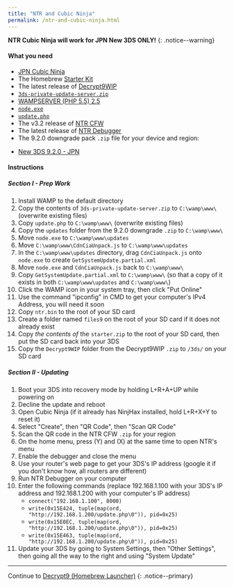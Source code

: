 ```yaml
---
title: "NTR and Cubic Ninja"
permalink: /ntr-and-cubic-ninja.html
---
```


**NTR Cubic Ninja will work for JPN New 3DS ONLY!**
{: .notice--warning}

#### What you need

* [JPN Cubic Ninja](https://www.amazon.com/dp/B004QL7M0A)
* The Homebrew [Starter Kit](http://smealum.github.io/ninjhax2/starter.zip)
* The latest release of [Decrypt9WIP](https://github.com/d0k3/Decrypt9WIP/releases/latest)
* [`3ds-private-update-server.zip`](magnet:?xt=urn:btih:8623e580752f22940d96630ef723ce30a707b22e&dn=3ds-private-update-server.zip&tr=udp%3A%2F%2Ftracker.coppersurfer.tk%3A6969%2Fannounce&tr=udp%3A%2F%2Ftracker.opentrackr.org%3A1337%2Fannounce&tr=http%3A%2F%2Ftracker.opentrackr.org%3A1337%2Fannounce&tr=udp%3A%2F%2Fzer0day.ch%3A1337%2Fannounce&tr=udp%3A%2F%2Ftracker.leechers-paradise.org%3A6969%2Fannounce&tr=udp%3A%2F%2F9.rarbg.com%3A2710%2Fannounce&tr=udp%3A%2F%2Fexplodie.org%3A6969%2Fannounce&tr=http%3A%2F%2Fexplodie.org%3A6969%2Fannounce&tr=http%3A%2F%2Fp4p.arenabg.com%3A1337%2Fannounce&tr=udp%3A%2F%2Fp4p.arenabg.com%3A1337%2Fannounce&tr=http%3A%2F%2Ftracker.aletorrenty.pl%3A2710%2Fannounce&tr=udp%3A%2F%2Ftracker.aletorrenty.pl%3A2710%2Fannounce&tr=http%3A%2F%2Ftracker.baravik.org%3A6970%2Fannounce&tr=http%3A%2F%2Ftracker1.wasabii.com.tw%3A6969%2Fannounce&tr=udp%3A%2F%2Ftracker.piratepublic.com%3A1337%2Fannounce&tr=http%3A%2F%2Ftracker.tfile.me%2Fannounce&tr=udp%3A%2F%2Ftorrent.gresille.org%3A80%2Fannounce&tr=http%3A%2F%2Ftorrent.gresille.org%2Fannounce&tr=udp%3A%2F%2Ftracker.kicks-ass.net%3A80%2Fannounce&tr=udp%3A%2F%2Ftracker.internetwarriors.net%3A1337%2Fannounce)
* [WAMPSERVER (PHP 5.5) 2.5](http://www.wampserver.com/en/#download-wrapper)
* [`node.exe`](http://nodejs.org/dist/latest/win-x86/node.exe)
* [`update.php`](magnet:?xt=urn:btih:cd7e59ea9744115913b561dbde15f8d68e713507&dn=update.php&tr=udp%3A%2F%2Ftracker.coppersurfer.tk%3A6969%2Fannounce&tr=udp%3A%2F%2Ftracker.opentrackr.org%3A1337%2Fannounce&tr=http%3A%2F%2Ftracker.opentrackr.org%3A1337%2Fannounce&tr=udp%3A%2F%2Fzer0day.ch%3A1337%2Fannounce&tr=udp%3A%2F%2Ftracker.leechers-paradise.org%3A6969%2Fannounce&tr=udp%3A%2F%2F9.rarbg.com%3A2710%2Fannounce&tr=udp%3A%2F%2Fexplodie.org%3A6969%2Fannounce&tr=http%3A%2F%2Fexplodie.org%3A6969%2Fannounce&tr=http%3A%2F%2Fp4p.arenabg.com%3A1337%2Fannounce&tr=udp%3A%2F%2Fp4p.arenabg.com%3A1337%2Fannounce&tr=http%3A%2F%2Ftracker.aletorrenty.pl%3A2710%2Fannounce&tr=udp%3A%2F%2Ftracker.aletorrenty.pl%3A2710%2Fannounce&tr=http%3A%2F%2Ftracker.baravik.org%3A6970%2Fannounce&tr=http%3A%2F%2Ftracker1.wasabii.com.tw%3A6969%2Fannounce&tr=udp%3A%2F%2Ftracker.piratepublic.com%3A1337%2Fannounce&tr=http%3A%2F%2Ftracker.tfile.me%2Fannounce&tr=udp%3A%2F%2Ftorrent.gresille.org%3A80%2Fannounce&tr=http%3A%2F%2Ftorrent.gresille.org%2Fannounce&tr=udp%3A%2F%2Ftracker.kicks-ass.net%3A80%2Fannounce&tr=udp%3A%2F%2Ftracker.internetwarriors.net%3A1337%2Fannounce)
* The v3.2 release of [NTR CFW](https://github.com/44670/BootNTR/releases/tag/3.2)
* The latest release of [NTR Debugger](magnet:?xt=urn:btih:66274cee542bef7745792714673bf2be4d606496&dn=NTR%20Debugger.zip&tr=udp%3A%2F%2Ftracker.coppersurfer.tk%3A6969%2Fannounce&tr=udp%3A%2F%2Ftracker.opentrackr.org%3A1337%2Fannounce&tr=http%3A%2F%2Ftracker.opentrackr.org%3A1337%2Fannounce&tr=udp%3A%2F%2Fzer0day.ch%3A1337%2Fannounce&tr=udp%3A%2F%2Ftracker.leechers-paradise.org%3A6969%2Fannounce&tr=udp%3A%2F%2F9.rarbg.com%3A2710%2Fannounce&tr=udp%3A%2F%2Fexplodie.org%3A6969%2Fannounce&tr=http%3A%2F%2Fexplodie.org%3A6969%2Fannounce&tr=http%3A%2F%2Fp4p.arenabg.com%3A1337%2Fannounce&tr=udp%3A%2F%2Fp4p.arenabg.com%3A1337%2Fannounce&tr=http%3A%2F%2Ftracker.aletorrenty.pl%3A2710%2Fannounce&tr=udp%3A%2F%2Ftracker.aletorrenty.pl%3A2710%2Fannounce&tr=http%3A%2F%2Ftracker.baravik.org%3A6970%2Fannounce&tr=http%3A%2F%2Ftracker1.wasabii.com.tw%3A6969%2Fannounce&tr=udp%3A%2F%2Ftracker.piratepublic.com%3A1337%2Fannounce&tr=http%3A%2F%2Ftracker.tfile.me%2Fannounce&tr=udp%3A%2F%2Ftorrent.gresille.org%3A80%2Fannounce&tr=http%3A%2F%2Ftorrent.gresille.org%2Fannounce&tr=udp%3A%2F%2Ftracker.kicks-ass.net%3A80%2Fannounce&tr=udp%3A%2F%2Ftracker.internetwarriors.net%3A1337%2Fannounce)
* The 9.2.0 downgrade pack `.zip` file for your device and region:  
 +    [New 3DS 9.2.0 - JPN](magnet:?xt=urn:btih:c8630ed31b53637b9023bd4dc1ce38362bb8ecd9&dn=9.2.0-20J%28Full%29%5Fn3DS.zip&tr=udp%3A%2F%2Ftracker.coppersurfer.tk%3A6969%2Fannounce&tr=udp%3A%2F%2Ftracker.opentrackr.org%3A1337%2Fannounce&tr=http%3A%2F%2Ftracker.opentrackr.org%3A1337%2Fannounce&tr=udp%3A%2F%2Fzer0day.ch%3A1337%2Fannounce&tr=udp%3A%2F%2Ftracker.leechers-paradise.org%3A6969%2Fannounce&tr=udp%3A%2F%2F9.rarbg.com%3A2710%2Fannounce&tr=http%3A%2F%2Fexplodie.org%3A6969%2Fannounce&tr=udp%3A%2F%2Fexplodie.org%3A6969%2Fannounce&tr=http%3A%2F%2Fp4p.arenabg.com%3A1337%2Fannounce&tr=udp%3A%2F%2Fp4p.arenabg.com%3A1337%2Fannounce&tr=http%3A%2F%2Ftracker.aletorrenty.pl%3A2710%2Fannounce&tr=udp%3A%2F%2Ftracker.aletorrenty.pl%3A2710%2Fannounce&tr=http%3A%2F%2Ftracker1.wasabii.com.tw%3A6969%2Fannounce&tr=http%3A%2F%2Ftracker.baravik.org%3A6970%2Fannounce&tr=udp%3A%2F%2Ftracker.piratepublic.com%3A1337%2Fannounce&tr=http%3A%2F%2Ftracker.tfile.me%2Fannounce&tr=http%3A%2F%2Ftorrent.gresille.org%2Fannounce&tr=udp%3A%2F%2Ftorrent.gresille.org%3A80%2Fannounce&tr=udp%3A%2F%2Ftracker.kicks-ass.net%3A80%2Fannounce&tr=http%3A%2F%2Ftracker.kicks-ass.net%2Fannounce)     

#### Instructions

##### Section I - Prep Work

1. Install WAMP to the default directory
2. Copy the contents of `3ds-private-update-server.zip` to `C:\wamp\www\` (overwrite existing files)
3. Copy `update.php` to `C:\wamp\www\` (overwrite existing files)
4. Copy the `updates` folder from the 9.2.0 downgrade `.zip` to `C:\wamp\www\`
5. Move `node.exe` to `C:\wamp\www\updates`
6. Move `C:\wamp\www\CdnCiaUnpack.js` to `C:\wamp\www\updates`
7. In the `C:\wamp\www\updates` directory, drag `CdnCiaUnpack.js` onto `node.exe` to create `GetSystemUpdate.partial.xml`
8. Move `node.exe` and `CdnCiaUnpack.js` back to `C:\wamp\www\`
9. Copy `GetSystemUpdate.partial.xml` to `C:\wamp\www\` (so that a copy of it exists in both `C:\wamp\www\updates` and `C:\wamp\www\`)
9. Click the WAMP icon in your system tray, then click "Put Online"
10. Use the command "ipconfig" in CMD to get your computer's IPv4 Address, you will need it soon
11. Copy `ntr.bin` to the root of your SD card
12. Create a folder named `files9` on the root of your SD card if it does not already exist
1. Copy _the contents of_ the `starter.zip` to the root of your SD card, then put the SD card back into your 3DS
2. Copy the `Decrypt9WIP` folder from the Decrypt9WIP `.zip` to `/3ds/` on your SD card

##### Section II - Updating

1. Boot your 3DS into recovery mode by holding L+R+A+UP while powering on
2. Decline the update and reboot
3. Open Cubic Ninja (if it already has NinjHax installed, hold L+R+X+Y to reset it)
4. Select "Create", then "QR Code", then "Scan QR Code"
5. Scan the QR code in the NTR CFW `.zip` for your region
6. On the home menu, press (Y) and (X) at the same time to open NTR's menu
7. Enable the debugger and close the menu
8. Use your router's web page to get your 3DS's IP address (google it if you don't know how, all routers are different)
9. Run NTR Debugger on your computer
10. Enter the following commands (replace 192.168.1.100 with your 3DS's IP address and 192.168.1.200 with your computer's IP address)    
    + `connect("192.168.1.100", 8000)`
    + `write(0x15E424, tuple(map(ord, "http://192.168.1.200/update.php\0")), pid=0x25)`
    + `write(0x15E0EC, tuple(map(ord, "http://192.168.1.200/update.php\0")), pid=0x25)`
    + `write(0x15E463, tuple(map(ord, "http://192.168.1.200/update.php\0")), pid=0x25)`
11. Update your 3DS by going to System Settings, then "Other Settings", then going all the way to the right and using "System Update"

___

Continue to [Decrypt9 (Homebrew Launcher)](decrypt9-(homebrew-launcher))
{: .notice--primary}
